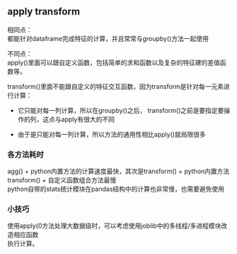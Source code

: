 ## apply transform
相同点：  
都能针对dataframe完成特征的计算，并且常常与groupby()方法一起使用  

不同点：  
apply()里面可以跟自定义函数，包括简单的求和函数以及复杂的特征建的差值函数等。  

transform()里面不能跟自定义的特征交互函数，因为transform是针对每一元素进行计算：  
- 它只能对每一列计算，所以在groupby()之后， transform()之前是要指定要操作的列，这点与apply有很大的不同  

- 由于是只能对每一列计算，所以方法的通用性相比apply()就局限很多


### 各方法耗时

agg() + python内置方法的计算速度最快，其次是transform() + python内置方法   
transform() + 自定义函数组合方法最慢  
python自带的stats统计模块在pandas结构中的计算也非常慢，也需要避免使用  

### 小技巧
使用apply(0方法处理大数据级时，可以考虑使用joblib中的多线程/多进程模块改造相应函数  
执行计算。  
